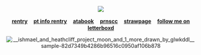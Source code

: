 <div align="center">
  
![](https://komarev.com/ghpvc/?username=10shadows&label=SEAS+CONQUERED&color=orange&style=plastic)
  
<b>[rentry](https://rentry.co/crushingwaves) ㅤ[pt info rentry](https://rentry.co/angelofdarkness) ㅤ[atabook](https://portal.atabook.org/) ㅤ[prnscc](https://pronouns.cc/@anchor) ㅤ[strawpage](https://madnesscombat.straw.page/)
 ㅤ[follow me on letterboxd](https://letterboxd.com/xpurgation/)</b>

![__ishmael_and_heathcliff_project_moon_and_1_more_drawn_by_glwkddl__sample-82d7349b4286b96516c0950af106b878](https://github.com/user-attachments/assets/070e23ec-706e-4095-8ae7-9497dfd72087)
</div>
